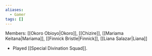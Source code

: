 ```yaml
---
aliases:
  - Gamer
tags: []
---
```


Members: [[Okoro Obioyo|Okoro]], [[Chizire]], [[Mariama Keitana|Mariama]], [[Finnick Bristle|Finnick]], [[Liana Salazar|Liana]]

* Played [[Special Divination Squad]]. 
